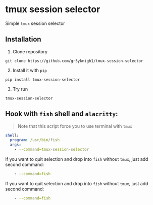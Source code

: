 # tmux session selector

Simple `tmux` session selector

## Installation

1. Clone repository

```shell
git clone https://github.com/gr3yknigh1/tmux-session-selector
```

2. Install it with `pip`

```shell
pip install tmux-session-selector
```

3. Try run

```shell
tmux-session-selector
```

## Hook with `fish` shell and `alacritty`:

> Note that this script force you to use terminal with `tmux`

```yaml
shell:
  program: /usr/bin/fish
  args:
    - --command=tmux-session-selector
```

If you want to quit selection and drop into `fish` without `tmux`, just add second command:

```yaml
    - --command=fish
```

If you want to quit selection and drop into `fish` without `tmux`, just add second command:

```yaml
    - --command=fish
```

